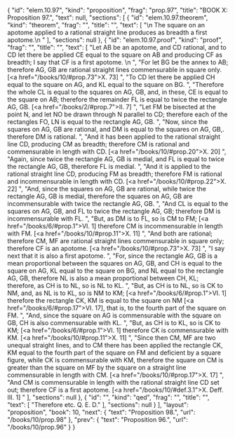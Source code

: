 {
  "id": "elem.10.97",
  "kind": "proposition",
  "frag": "prop.97",
  "title": "BOOK X: Proposition 97.",
  "text": null,
  "sections": [
    {
      "id": "elem.10.97.theorem",
      "kind": "theorem",
      "frag": "",
      "title": "",
      "text": [
        "\n       The square on an apotome applied to a rational straight line produces as breadth a first apotome.\n      "
      ],
      "sections": null
    },
    {
      "id": "elem.10.97.proof",
      "kind": "proof",
      "frag": "",
      "title": "",
      "text": [
        "Let AB be an apotome, and CD rational, and to CD let there be applied CE equal to the square on AB and producing CF as breadth; I say that CF is a first apotome. \n      ",
        "For let BG be the annex to AB; therefore AG, GB are rational straight lines commensurable in square only. [<a href=\"/books/10/#prop.73\">X. 73</a>] ",
        "To CD let there be applied CH equal to the square on AG, and KL equal to the square on BG. ",
        "Therefore the whole CL is equal to the squares on AG, GB, and, in these, CE is equal to the square on AB; therefore the remainder FL is equal to twice the rectangle AG, GB. [<a href=\"/books/2/#prop.7\">II. 7</a>] ",
        "Let FM be bisected at the point N, and let NO be drawn through N parallel to CD; therefore each of the rectangles FO, LN is equal to the rectangle AG, GB. ",
        "Now, since the squares on AG, GB are rational, and DM is equal to the squares on AG, GB,. therefore DM is rational. ",
        "And it has been applied to the rational straight line CD, producing CM as breadth; therefore CM is rational and commensurable in length with CD. [<a href=\"/books/10/#prop.20\">X. 20</a>] ",
        "Again, since twice the rectangle AG, GB is medial, and FL is equal to twice the rectangle AG, GB, therefore FL is medial. ",
        "And it is applied to the rational straight line CD, producing FM as breadth; therefore FM is rational and incommensurable in length with CD. [<a href=\"/books/10/#prop.22\">X. 22</a>] ",
        "And, since the squares on AG, GB are rational, while twice the rectangle AG, GB is medial, therefore the squares on AG, GB are incommensurable with twice the rectangle AG, GB. ",
        "And CL is equal to the squares on AG, GB, and FL to twice the rectangle AG, GB; therefore DM is incommensurable with FL. ",
        "But, as DM is to FL, so is CM to FM; [<a href=\"/books/6/#prop.1\">VI. 1</a>] therefore CM is incommensurable in length with FM. [<a href=\"/books/10/#prop.11\">X. 11</a>] ",
        "And both are rational; therefore CM, MF are rational straight lines commensurable in square only; therefore CF is an apotome. [<a href=\"/books/10/#prop.73\">X. 73</a>] ",
        "I say next that it is also a first apotome. ",
        "For, since the rectangle AG, GB is a mean proportional between the squares on AG, GB, and CH is equal to the square on AG, KL equal to the square on BG, and NL equal to the rectangle AG, GB, therefore NL is also a mean proportional between CH, KL; therefore, as CH is to NL, so is NL to KL. ",
        "But, as CH is to NL, so is CK to NM, and, as NL is to KL, so is NM to KM; [<a href=\"/books/6/#prop.1\">VI. 1</a>] therefore the rectangle CK, KM is equal to the square on NM [<a href=\"/books/6/#prop.17\">VI. 17</a>], that is, to the fourth part of the square on FM. ",
        "And, since the square on AG is commensurable with the square on GB, CH is also commensurable with KL. ",
        "But, as CH is to KL, so is CK to KM; [<a href=\"/books/6/#prop.1\">VI. 1</a>] therefore CK is commensurable with KM. [<a href=\"/books/10/#prop.11\">X. 11</a>] ",
        "Since then CM, MF are two unequal straight lines, and to CM there has been applied the rectangle CK, KM equal to the fourth part of the square on FM and deficient by a square figure, while CK is commensurable with KM, therefore the square on CM is greater than the square on MF by the square on a straight line commensurable in length with CM. [<a href=\"/books/10/#prop.17\">X. 17</a>] ",
        "And CM is commensurable in length with the rational straight line CD set out; therefore CF is a first apotome. [<a href=\"/books/10/#def.3.1\">X. Deff. III. 1</a>] "
      ],
      "sections": null
    },
    {
      "id": "",
      "kind": "qed",
      "frag": "",
      "title": "",
      "text": [
        "Therefore etc. Q. E. D."
      ],
      "sections": null
    }
  ],
  "layout": "proposition",
  "book": 10,
  "next": {
    "text": "Proposition 98.",
    "url": "/books/10/prop.98"
  },
  "prev": {
    "text": "Proposition 96.",
    "url": "/books/10/prop.96"
  }
}
